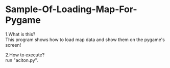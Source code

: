 # Sample-Of-Loading-Map-For-Pygame

1.What is this?<br>
 This program shows how to load map data and show them on the  pygame's screen!
 
2.How to execute?<br>
 run "aciton.py".
